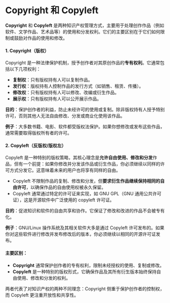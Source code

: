 # Copyright 和 Copyleft

**Copyright** 和 **Copyleft** 是两种知识产权管理方式，主要用于处理创作作品（例如软件、文学作品、艺术品等）的使用和分发权利。它们的主要区别在于它们如何限制或鼓励对作品的使用和修改。

#### 1. **Copyright（版权）**

Copyright 是一种法律保护机制，授予创作者对其原创作品的**专有权利**。它通常包括以下几项权利：

* **复制权**：只有版权持有人可以复制作品。
* **发行权**：版权持有人控制作品的发行方式（如销售、租赁、传播）。
* **修改权**：只有版权持有人可以修改、改编或衍生作品。
* **展示权**：只有版权持有人可以公开展示作品。

**目的**：保护创作者的利益，防止未经许可的使用或复制。除非版权持有人授予特别许可，否则其他人无法自由修改、分发或商业化使用该作品。

**例子**：大多数书籍、电影、软件都受版权法保护。如果你想修改或发布这些作品，通常需要取得版权所有者的许可。

#### 2. **Copyleft（反版权/版权左）**

Copyleft 是一种特别的版权策略，其核心理念是**允许自由使用、修改和分发**作品，但有一个前提：如果你修改并分发该作品或衍生作品，你必须继续以同样的许可方式分发它。这意味着未来的用户也将享有同样的自由。

* Copyleft 不限制作品的复制、修改和分发，但**要求衍生作品继续保持相同的自由许可**，以确保作品的自由使用权被永久保留。
* Copyleft 通常通过特定的许可证来实现，如 GNU GPL（GNU 通用公共许可证），这是开源软件中广泛使用的 copyleft 许可证。

**目的**：促进知识和软件的自由共享和协作。它保证了修改和改进的作品不会被专有化。

**例子**：GNU/Linux 操作系统及其相关软件大多是通过 Copyleft 许可发布的。如果你对这些软件进行修改并发布修改后的版本，你必须继续以相同的开源许可证发布。

#### **主要区别**：

* **Copyright** 通常保护创作者的专有权利，限制未经授权的使用、复制或修改。
* **Copyleft** 是一种特别的版权形式，它确保作品及其所有衍生版本始终保持自由使用、修改和分发的权利。

两者代表了对知识产权的两种不同理念：Copyright 侧重于保护创作者的控制权，而 Copyleft 更注重开放性和共享性。
